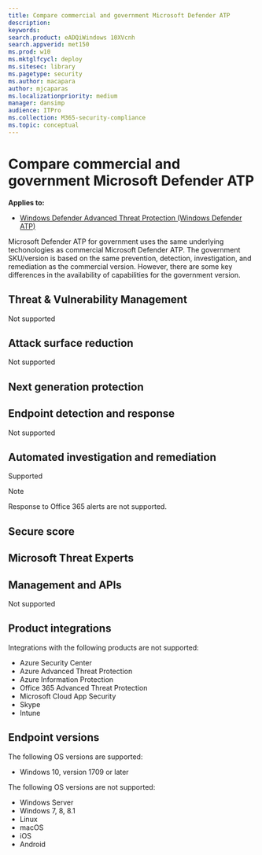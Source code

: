 ```yaml
---
title: Compare commercial and government Microsoft Defender ATP
description:
keywords: 
search.product: eADQiWindows 10XVcnh
search.appverid: met150
ms.prod: w10
ms.mktglfcycl: deploy
ms.sitesec: library
ms.pagetype: security
ms.author: macapara
author: mjcaparas
ms.localizationpriority: medium
manager: dansimp
audience: ITPro
ms.collection: M365-security-compliance 
ms.topic: conceptual
---
```



# Compare commercial and government Microsoft Defender ATP

**Applies to:**
- [Windows Defender Advanced Threat Protection (Windows Defender ATP)](https://go.microsoft.com/fwlink/p/?linkid=2069559)

Microsoft Defender ATP for government uses the same underlying techonologies as commercial Microsoft Defender ATP. The government SKU/version is based on the same prevention, detection, investigation, and remediation as the commercial version. However, there are some key differences in the availability of capabilities for the government version. 





## Threat & Vulnerability Management
Not supported

## Attack surface reduction
Not supported

## Next generation protection


## Endpoint detection and response
Not supported


## Automated investigation and remediation
Supported

>[!NOTE]
>Response to Office 365 alerts are not supported.

## Secure score


## Microsoft Threat Experts



## Management and APIs
Not supported

## Product integrations

Integrations with the following products are not supported:
- Azure Security Center
- Azure Advanced Threat Protection
- Azure Information Protection
- Office 365 Advanced Threat Protection
- Microsoft Cloud App Security
- Skype
- Intune


## Endpoint versions
The following OS versions are supported:

- Windows 10, version 1709 or later


The following OS versions are not supported:
- Windows Server
- Windows 7, 8, 8.1
- Linux
- macOS
- iOS
- Android


